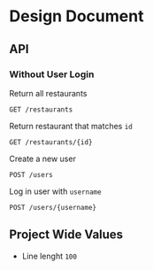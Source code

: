 # Design Document

## API

### Without User Login

Return all restaurants

`GET /restaurants`

Return restaurant that matches `id`

`GET /restaurants/{id}`

Create a new user

`POST /users`

Log in user with `username`

`POST /users/{username}`

## Project Wide Values

- Line lenght `100`
